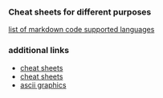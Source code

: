 ### Cheat sheets for different purposes
[list of markdown code supported languages](https://github.com/github/linguist/blob/master/lib/linguist/languages.yml)

### additional links 
* [cheat sheets](https://www.cheatography.com)
* [cheat sheets](https://lzone.de/cheat-sheet/)
* [ascii graphics](http://asciiflow.com/)
